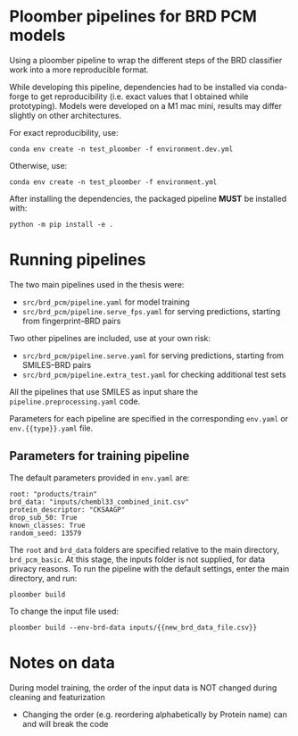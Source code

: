 # Ploomber pipelines for BRD PCM models

Using a ploomber pipeline to wrap the different steps of the BRD classifier work into a more reproducible format.

While developing this pipeline, dependencies had to be installed via conda-forge to get reproducibility (i.e. exact values that I obtained while prototyping).
Models were developed on a M1 mac mini, results may differ slightly on other architectures.

For exact reproducibility, use:
```
conda env create -n test_ploomber -f environment.dev.yml
```

Otherwise, use:
```
conda env create -n test_ploomber -f environment.yml
```

After installing the dependencies, the packaged pipeline **MUST** be installed with:
```
python -m pip install -e .
```

# Running pipelines

The two main pipelines used in the thesis were:
* `src/brd_pcm/pipeline.yaml` for model training
* `src/brd_pcm/pipeline.serve_fps.yaml` for serving predictions, starting from fingerprint–BRD pairs

Two other pipelines are included, use at your own risk:
* `src/brd_pcm/pipeline.serve.yaml` for serving predictions, starting from SMILES–BRD pairs
* `src/brd_pcm/pipeline.extra_test.yaml` for checking additional test sets

All the pipelines that use SMILES as input share the `pipeline.preprocessing.yaml` code.

Parameters for each pipeline are specified in the corresponding `env.yaml` or `env.{{type}}.yaml` file.

## Parameters for training pipeline 

The default parameters provided in `env.yaml` are:
```
root: "products/train"
brd_data: "inputs/chembl33_combined_init.csv"
protein_descriptor: "CKSAAGP"
drop_sub_50: True
known_classes: True
random_seed: 13579
```

The `root` and `brd_data` folders are specified relative to the main directory, `brd_pcm_basic`.
At this stage, the inputs folder is not supplied, for data privacy reasons. 
To run the pipeline with the default settings, enter the main directory, and run:
```
ploomber build
```

To change the input file used:
```
ploomber build --env-brd-data inputs/{{new_brd_data_file.csv}}
```

# Notes on data

During model training, the order of the input data is NOT changed during cleaning and featurization
* Changing the order (e.g. reordering alphabetically by Protein name) can and will break the code
